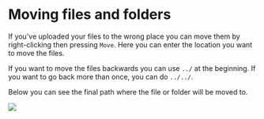 # Moving files and folders

If you've uploaded your files to the wrong place you can move them by right-clicking then pressing `Move`. Here you can enter the location you want to move the files.

If you want to move the files backwards you can use `../` at the beginning. If you want to go back more than once, you can do `../../`.

Below you can see the final path where the file or folder will be moved to.

![](https://i.imgur.com/8WO6UGK.png)